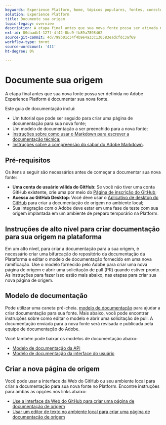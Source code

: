 ```yaml
---
keywords: Experience Platform, home, tópicos populares, fontes, conectores, conectores de origem, sdk de fontes, sdk, SDK
solution: Experience Platform
title: Documente sua origem
topic-legacy: overview
description: A etapa final antes que sua nova fonte possa ser ativada no Adobe Experience Platform é documentar sua nova fonte.
exl-id: 80daadb1-127f-4f42-8bc9-fb89a7898462
source-git-commit: 4d7799b01c34f4b9e4a33c130583eadcfdc3af69
workflow-type: tm+mt
source-wordcount: '411'
ht-degree: 0%

---
```


# Documente sua origem

A etapa final antes que sua nova fonte possa ser definida no Adobe Experience Platform é documentar sua nova fonte.

Este guia de documentação inclui:

* Um tutorial que pode ser seguido para criar uma página de documentação para sua nova fonte;
* Um modelo de documentação a ser preenchido para a nova fonte;
* [Instruções sobre como usar o Markdown para escrever a documentação técnica](https://experienceleague.adobe.com/docs/contributor/contributor-guide/writing-essentials/markdown.html?lang=en);
* [Instruções sobre a compreensão do sabor do Adobe Markdown](https://experienceleague.adobe.com/docs/contributor/contributor-guide/writing-essentials/markdown.html?lang=en#custom-markdown-extensions).

## Pré-requisitos

Os itens a seguir são necessários antes de começar a documentar sua nova fonte:

* **Uma conta de usuário válida do GitHub**: Se você não tiver uma conta GitHub existente, crie uma por meio do [Página de inscrição do GitHub](https://github.com/);
* **Acesso ao GitHub Desktop**: Você deve usar o [Aplicativo de desktop do GitHub](https://desktop.github.com/) para criar a documentação de origem no ambiente local;
* Sua integração com o Adobe deve estar em uma fase de teste com sua origem implantada em um ambiente de preparo temporário na Platform.

## Instruções de alto nível para criar documentação para sua origem na plataforma

Em um alto nível, para criar a documentação para a sua origem, é necessário criar uma bifurcação do repositório da documentação da Plataforma e editar o modelo de documentação fornecido em uma nova ramificação. Use o modelo fornecido pelo Adobe para criar uma nova página de origem e abrir uma solicitação de pull (PR) quando estiver pronto. As instruções para fazer isso estão mais abaixo, nas etapas para criar sua nova página de origem.

## Modelo de documentação

Pode utilizar uma caneta pré-cheia. [modelo de documentação](./template.md) para ajudar a criar documentação para sua fonte. Mais abaixo, você pode encontrar instruções sobre como editar o modelo e abrir uma solicitação de pull. A documentação enviada para a nova fonte será revisada e publicada pela equipe de documentação do Adobe.

Você também pode baixar os modelos de documentação abaixo:

* [Modelo de documentação da API](../assets/template.zip)
* [Modelo de documentação da interface do usuário](../assets/ui-template.zip)

## Criar a nova página de origem

Você pode usar a interface da Web do GitHub ou seu ambiente local para criar a documentação para sua nova fonte no Platform. Encontre instruções para ambas as opções nos links abaixo:

* [Use a interface da Web do GitHub para criar uma página de documentação de origem](./github.md)
* [Usar um editor de texto no ambiente local para criar uma página de documentação de origem](./text-editor.md)
